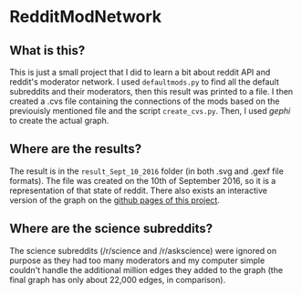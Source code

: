 # RedditModNetwork
## What is this?
This is just a small project that I did to learn a bit about reddit API and reddit's moderator network. I used `defaultmods.py` to find all the default subreddits and their moderators, then this result was printed to a file. I then created a .cvs file containing the connections of the mods based on the previouisly mentioned file and the script `create_cvs.py`. Then, I used *gephi* to create the actual graph.
## Where are the results?
The result is in the `result_Sept_10_2016` folder (in both .svg and .gexf file formats). The file was created on the 10th of September 2016, so it is a representation of that state of reddit.
There also exists an interactive version of the graph on the [github pages of this project](https://szjs.github.io/RedditModNetwork/).
## Where are the science subreddits?
The science subreddits (/r/science and /r/askscience) were ignored on purpose as they had too many moderators and my computer simple couldn't handle the additional million edges they added to the graph (the final graph has only about 22,000 edges, in comparison).